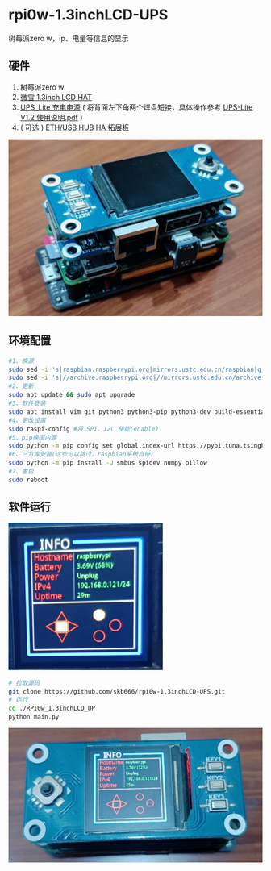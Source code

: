 # rpi0w-1.3inchLCD-UPS
树莓派zero w，ip、电量等信息的显示

## 硬件

1. 树莓派zero w
2. [微雪 1.3inch LCD HAT]( https://m.tb.cn/h.f95NlCv?sm=097b4a)
3. [UPS_Lite 充电电源](https://m.tb.cn/h.f95nLU3?sm=a5f185) ( 将背面左下角两个焊盘短接，具体操作参考 [UPS-Lite V1.2 使用说明.pdf](https://github.com/linshuqin329/UPS-Lite/blob/master/UPS-Lite%20V1.2%20%E4%BD%BF%E7%94%A8%E8%AF%B4%E6%98%8E.pdf) )
4. ( 可选 ) [ETH/USB HUB HA 拓展板](https://m.tb.cn/h.fQf3g4H?sm=8723cf)

![组装](./images/组装.png)

## 环境配置

```bash
#1、换源
sudo sed -i 's|raspbian.raspberrypi.org|mirrors.ustc.edu.cn/raspbian|g' /etc/apt/sources.list
sudo sed -i 's|//archive.raspberrypi.org|//mirrors.ustc.edu.cn/archive.raspberrypi.org|g' /etc/apt/sources.list.d/raspi.list
#2、更新
sudo apt update && sudo apt upgrade
#3、软件安装
sudo apt install vim git python3 python3-pip python3-dev build-essential i2c-tools
#4、更改设置
sudo raspi-config #将 SPI、I2C 使能(enable)
#5、pip换国内源
sudo python -m pip config set global.index-url https://pypi.tuna.tsinghua.edu.cn/simple
#6、三方库安装(这步可以跳过，raspbian系统自带)
sudo python -m pip install -U smbus spidev numpy pillow
#7、重启
sudo reboot
```

## 软件运行

![UI](./images/UI.png)

```bash
# 拉取源码
git clone https://github.com/skb666/rpi0w-1.3inchLCD-UPS.git
# 运行
cd ./RPI0w_1.3inchLCD_UP
python main.py
```

![效果](./images/效果.png)

